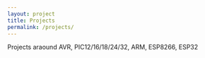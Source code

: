```yaml
---
layout: project
title: Projects
permalink: /projects/
---
```


Projects araound AVR, PIC12/16/18/24/32, ARM, ESP8266, ESP32
